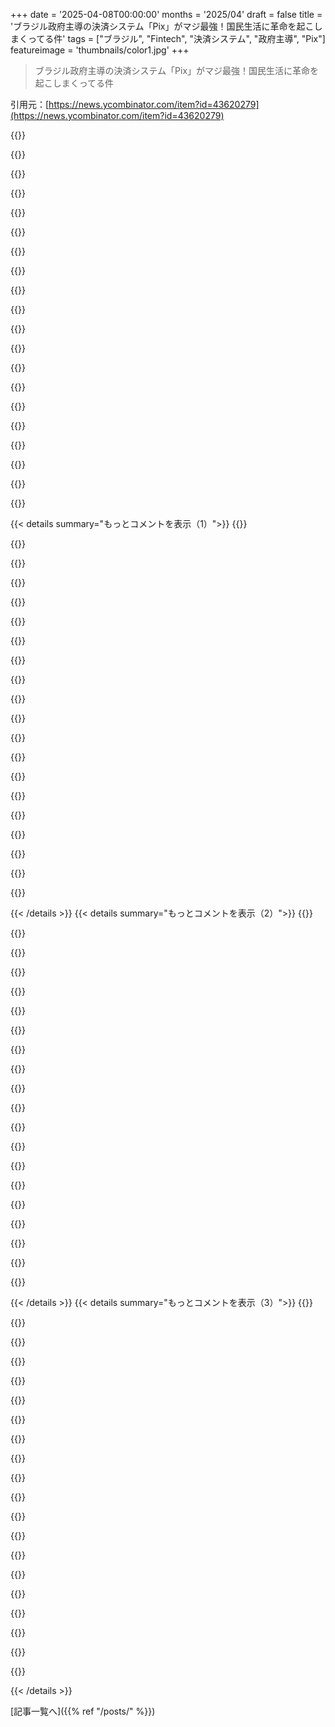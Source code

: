 +++
date = '2025-04-08T00:00:00'
months = '2025/04'
draft = false
title = 'ブラジル政府主導の決済システム「Pix」がマジ最強！国民生活に革命を起こしまくってる件'
tags = ["ブラジル", "Fintech", "決済システム", "政府主導", "Pix"]
featureimage = 'thumbnails/color1.jpg'
+++

> ブラジル政府主導の決済システム「Pix」がマジ最強！国民生活に革命を起こしまくってる件

引用元：[https://news.ycombinator.com/item?id=43620279](https://news.ycombinator.com/item?id=43620279)

{{<matomeQuote body="ブラジルに20年住んでるけど、Pixはマジで革命！<br>数円の買い物にも使えるし、友達は家をPixで買ったってよ。<br>金額気にせず使えるし、マジ使いやすい。<br>速さも安定感もヤバい。システムダウンでPix決済できなかったこと一度もないし。<br>Wiseからユーロをブラジルの口座に送金する時も、Wiseのアニメーションが終わる前に銀行からプッシュ通知来るレベル。マジで魔法。<br>タクシーの運ちゃん、ホームレスまでPix使うし。<br>仮想通貨とかマジ無理。" userName="SwiftyBug" createdAt="2025-04-08T11:48:57" color="#45d325">}}

{{<matomeQuote body="＞Wiseの送金アニメーションが終わる前にプッシュ通知が来るのは魔法みたい”<br>メールの暗号化で同じようなことやったわ。ユーザーがちゃんと動いてるか確認できるようにアニメーション追加したんだよね（実際は一瞬で終わるんだけど）。<br>IoTシステムだと、デバイスによって全然違うんだよね。ミリ秒で処理できるのもあれば、GPRSのせいで20秒かかるのもあるし。<br>駐車券の発券機とかも、ボタン押してからチケット出るまで時間かかるじゃん？あれも技術の無駄遣いだよな。" userName="yetihehe" createdAt="2025-04-08T11:58:11" color="">}}

{{<matomeQuote body="駐車券の発券機が遅いのは、プリンターのウォームアップが必要だからかもね。<br>ディープスリープ状態からだと5秒くらいかかる場合もあるから、2秒ずつ区切ることでユーザー体験を向上させてるのかも。<br>ハードウェアが絡むと、どうしても色々複雑になるよね。" userName="seszett" createdAt="2025-04-08T12:17:08" color="">}}

{{<matomeQuote body="通信モジュールのウォームアップが原因かもね。<br>スマホはデータ接続を維持しようとするけど、IoTデバイスは省電力のために最低限の状態に戻ることが多いんだよ。<br>https://www.sharetechnote.com/html/Handbook_UMTS_RrcStateCha..." userName="pjc50" createdAt="2025-04-08T12:35:48" color="">}}

{{<matomeQuote body="＞仮想通貨とかマジ無理”<br>ブラジル以外でPix使ってみろって話。<br>Mercosurですら普及してないのに、他の国で普及するわけないじゃん...<br>それに、政府をどこまで信用できるかって話もあるし。<br>Pixみたいなシステムが世界中で採用される可能性は低いと思う。<br>各国が独自のPixみたいなシステムを作るのが現実的かもね。<br>仮想通貨はやっぱり必要だよ。" userName="WinstonSmith84" createdAt="2025-04-08T17:50:11" color="#785bff">}}

{{<matomeQuote body="今や80カ国でリアルタイム決済システムがあるんだって[1]。<br>Bank for International Settlementsもクロスボーダーの相互運用に取り組んでる[2]。<br>仮想通貨はなくなることはないだろうし、国境を越えた価値の移転って意味では、金みたいな感じで使われ続けると思う。<br>あとは、リモートで本人確認できる人向けに、単一または複数の通貨のデジタルウォレットを提供するのも面白いかもね(nsave [3]みたいな)。<br>[1] https://www.volt.io/real-time-payments-world-map/<br>[2] https://www.bis.org/about/bisih/topics/fmis/nexus.htm<br>[3] https://www.nsave.com/ | https://www.ycombinator.com/companies/nsave" userName="toomuchtodo" createdAt="2025-04-08T22:04:17" color="#785bff">}}

{{<matomeQuote body="グローバルなリアルタイム決済にBISは必須じゃないよ。<br>Wiseみたいな会社が各国に口座を持ってれば、現地の決済がリアルタイムなら、DBを更新するだけでリアルタイムのグローバル決済ができるじゃん。" userName="danielmarkbruce" createdAt="2025-04-08T23:02:42" color="">}}

{{<matomeQuote body="Wise（旧transferwise）のリブランディングはマジで意味不明。<br>何年も経つのに、社外の人間で「Wise」って呼んでるやつ見たことないわ。<br>必ず「（旧transferwise）」って付け足してる。" userName="FearNotDaniel" createdAt="2025-04-09T01:36:46" color="">}}

{{<matomeQuote body="Western Unionとかもそうだけど、みんな同じような仕組みでやってるよ。<br>表沙汰にはなってないけどね。<br>為替手数料は毎回払ってないんだよ。<br>まとめてリバランスすることで、最適なタイミングとレートで送金してるんだ。<br>あとは、為替ヘッジしたり、スプレッドを大きくしたりとか。" userName="irjustin" createdAt="2025-04-08T23:47:34" color="">}}

{{<matomeQuote body="質問なんだけど、「まとめてリバランス」ってどうやってるの？<br>ドルを投入したらユーロが出てくる魔法の機械があるわけじゃないよね？<br>銀行とか政府が両方の通貨を持ってて、交換してるんだと思ってたんだけど。<br>でも、それだとキリがないよね。<br>最終的には、CADで何かを買って、USDで売るしかないのかな。<br>魔法の紙幣シュレッダー/印刷機があるなら教えてほしいわ。" userName="dguest" createdAt="2025-04-09T07:35:36" color="#ff5733">}}

{{<matomeQuote body="マジで意味不明なロジックだなー。例えばGPUの話で「GPUじゃデータベース動かせないから成功するわけない」とか言うやついるみたいなもんじゃん？<br>＞政府にお金を預けるの信用できる？<br>暗号資産の会社は信用できる？Mt．GoxとかFTXとかBybitとか…。暗号資産の会社も政府のルール守らないといけないんだぜ？ロシア人は使えなくなったり、中国は厳しい規制があったり。ブラジルでも、レアルでしか取引できないし。<br>Pixはグローバルじゃないけど、ブラジル以外の政府が止められないのが良い。<br>MasterCardとかVisaは世界中で使えるけど、規制したり止めたりできる国は少ないし、データも追跡とかに使われちゃう。<br>Pixは無料だから、MasterCardとかVisaに手数料払わなくて済むし(3%くらい取られるしね)。GoogleとかAppleに「うちのデバイスでしか払わせない」とか言われる心配もない。<br>＞ブラジル国外でPixを使ってみろってか。<br>じゃあ、その辺の屋台でcryptoでアイス買ってみろって話。" userName="ilirium" createdAt="2025-04-09T05:28:21" color="">}}

{{<matomeQuote body="＞政府にお金を預けるの信用できるかって？<br>Pix使っても、お金は政府に預けられるわけじゃないんだよ。普通の銀行口座から出し入れするだけ。政府(中央銀行)は、銀行間の送金インフラを提供してるだけ。<br>グローバルじゃないってのは確かにそうだけど。他の人も言ってるように、各国の即時決済システムを繋げようって動きはあるみたい。" userName="leonidasv" createdAt="2025-04-09T02:34:08" color="#ff5733">}}

{{<matomeQuote body="それって本質と違うくね？例えば政府が、お前が支持してる政党気に入らないとか、ギャンブルとかPG-13のコンテンツ見てるとか道徳的に気に入らないことしてると判断したら、お前の支払いを止められるってことじゃん？それが唯一の支払い方法だったら最悪。<br>許可制のシステムなんだよ。<br>Cryptoは根本的に違うはず。良いCryptoは許可いらない。持ってれば、誰に何言われようと使える。" userName="idiotsecant" createdAt="2025-04-09T04:02:32" color="#785bff">}}

{{<matomeQuote body="ブラジル国外でPixを使ってみろって？<br>超限定された場所でしか使えないcryptoを、何かにつけて使ってみろってか。ほとんど誤差レベルじゃん。<br>Cryptoはまだ価値がある…のか？<br>現金以下じゃね？<br>現金を海外から持って帰って、自分の銀行口座に入れられるし。色んな外貨もすぐ手に入るし、FedEx使えばほぼどんな通貨も翌日には届くし。<br>海外でも現金なら両替できるし。<br>Cryptoはごく一部の、超限定された場所でしか使えない。もし現金の代わりにcryptoに頼ってたら、海外で何度も詰んでたわ。" userName="reaperducer" createdAt="2025-04-08T19:02:20" color="#ff33a1">}}

{{<matomeQuote body="＞海外から現金を銀行口座に入れられるって？<br>大手の銀行ならそうかもだけど、そんなケースないから！アルゼンチンペソとかトルコリラとかブルガリアレフとか、急に銀行口座に入金する必要ないし！<br>＞Cryptoを何かにつけて使ってみろって？<br>旅行あんまりしないのかもだけど、俺はデジタルノマドだから結構旅行するけど、少額決済は現地の現金とかカードで済ませるけど、大金はcrypto使う。数千ドルの取引とか、手数料高いし時間かかるからcryptoしか選択肢がない。" userName="WinstonSmith84" createdAt="2025-04-08T20:41:18" color="">}}

{{<matomeQuote body="マジで言ってんの？$25,000の海外送金したけど、手数料$75だったぞ。1営業日で終わったし。取引所から引き出す方が面倒だよ。<br>家買った時も$15だったし。どこでそんな高い手数料取られてんの？" userName="Spivak" createdAt="2025-04-09T00:00:20" color="#38d3d3">}}

{{<matomeQuote body="＞Cryptocurrenciesに勝ち目はないってか。<br>国際的に使えるの？USDも送れるの？それともレアルだけ？<br>もし同じ問題を解決できるなら、なんでブラジルはself-custodial USD stablecoinsを禁止しようとしてるの？mBRLとか、レアルにペッグされたstablecoinの話も出てるし。" userName="mhluongo" createdAt="2025-04-08T11:54:40" color="">}}

{{<matomeQuote body="ほとんどの非西欧諸国は独自のe-cashシステム持ってるよ。<br>ケニアのm-pesaから、フィリピンのGcash、タイのPromptPay、中国のAlipay、シンガポールのSGQR、オマーンのMPayまで…。<br>これらのシステムはほぼ全部中央集権型で、ID必須、プライバシーゼロ、政府公認、国境を越えられないってのがパターン。" userName="londons_explore" createdAt="2025-04-08T12:01:25" color="#ff5733">}}

{{<matomeQuote body="Vippsみたいな西側のシステムも結構あるし。このリスト見て：https：//truelayer．com/reports/alternative-payments/european-…<br>＞ID必須、プライバシーゼロ、政府公認<br>残念ながら、そうじゃないシステムはマネーロンダリングに使われちゃう。仕方ない。" userName="pjc50" createdAt="2025-04-08T12:10:15" color="#ff33a1">}}

{{<matomeQuote body="＞＞ID必須、プライバシーゼロ、政府公認<br>＞残念ながら、そうじゃないシステムはマネーロンダリングに使われちゃう。仕方ない。<br>それらの要件のせいで、一つの国以上で普及するのは難しい。観光客は国ごとに決済アカウント作りたくないし、銀行も外国人観光客のためにKYCとかやりたくない。<br>VisaとかMCがグローバルに使えるから、そっちの優位性は続くと思う。Cryptoがグローバルな決済手段になる可能性もあるけどね。" userName="earnesti" createdAt="2025-04-08T12:22:53" color="#785bff">}}

{{< details summary="もっとコメントを表示（1）">}}
{{<matomeQuote body="VisaとかMCがグローバルに展開してるから、そっちの勢いが続くと思うなー。中国、インド、ブラジル、ロシア、日本、韓国とかも独自の決済ネットワークを広げようとしてるけどね。まだバラバラだけど、タイに行った中国人観光客がUnionPayとかUPIでVisa/Mastercardなしで決済できたり、ベトナムに行ったロシア人観光客がMirを使えたり、アルゼンチンに行ったブラジル人がPixを使えたり、シンガポールに行った日本人がJCBを使えたりするし。ECBも最近検討し始めたみたい（トランプ政権との交渉のためかもだけど）。国際決済の競争を阻んでるのはFATFで、Visa/Mastercardに有利な規制があるんだよね。<br>暗号通貨がグローバルな決済方法になるかもって意見もあるけど、どうかなー。アメリカとEU以外のほとんどの国は暗号通貨を厳しく規制してるし、国が管理したり規制したりする暗号通貨しか認めないなら、暗号通貨の意味ないじゃん。" userName="alephnerd" createdAt="2025-04-08T12:27:13" color="">}}

{{<matomeQuote body="＞ベトナムでロシア人観光客がMirを使える<br>実際に使える場所を見つけられたらの話だけどね！現地のNapas247のQRコードほど普及してないよ。" userName="notpushkin" createdAt="2025-04-08T12:51:18" color="">}}

{{<matomeQuote body="そうだよね！Napas247はベトナムと韓国が共同開発したんだよ！（編集：ベトナムだけだった！Shinhanの開発支援と勘違いしてた！）要は、アメリカとEUの外ではVisa/MC以外の決済システムへの移行が着実に進んでて、今後10年以内にこれらのシステムが相互運用をサポートし始めても驚かないよね。" userName="alephnerd" createdAt="2025-04-08T13:03:55" color="">}}

{{<matomeQuote body="＞ホームレスの人に、小銭の代わりにPixでお願いされたことさえあるよ。<br>WeChat Payみたいだね。中国じゃ物乞いがQRコードしか持ち歩かないってのはもう何年も前からだよ。<br>＞暗号通貨に勝ち目はない。<br>暗号通貨は別の問題を解決するか、解決する可能性があるんだよ。予測可能で偏りのないお金の発行とか、決済プラットフォームへのオン/オフランプとか。" userName="olalonde" createdAt="2025-04-08T15:05:00" color="#ff5c5c">}}

{{<matomeQuote body="ロンドンのホームレスがこれやってくれたら嬉しいな。ちょっとした金額なら気軽に渡せるのに。現金を持ち歩いてた頃は、何も考えずにコインを投げ入れてたけど、キャッシュレス社会になった今、目の前で苦しんでる人たちに何もできないのが辛い。" userName="tetris11" createdAt="2025-04-08T15:49:40" color="">}}

{{<matomeQuote body="世界はPixを導入すべきだよ。PixはSWIFTの代わりになるシステムだとマジで思ってる。仲介役と、両国間の為替レートを決める仮想通貨があれば、ドルに依存しない、めっちゃ速い取引ができるようになるんだ。" userName="Xunjin" createdAt="2025-04-08T14:31:02" color="#785bff">}}

{{<matomeQuote body="ヨーロッパにはSEPA決済があるよ。めっちゃ速くて信頼できるし、Swiftとは別だよ。" userName="skeletal88" createdAt="2025-04-08T16:41:22" color="">}}

{{<matomeQuote body="自分の住んでる場所でそんなシステムが普及するのは嫌だな。政府が悪用するに決まってる。カナダでは抗議者の銀行口座が凍結されたり、アメリカの当局者が抗議者をノーフライリストに入れたりしてるし。" userName="leereeves" createdAt="2025-04-08T15:02:52" color="">}}

{{<matomeQuote body="政府はもう君の銀行口座に全部アクセスできるんだよ！昔からそうだし、KYCでプライバシーは終わったんだ。便利な決済技術を邪魔するのは、俺たちを苦しめるだけだ。不安なら、金のコインでも買っとけ。" userName="mixmastamyk" createdAt="2025-04-08T16:36:50" color="">}}

{{<matomeQuote body="プライバシーとセキュリティを諦めるんじゃなくて、KYCをなくすことに集中すべきだ。" userName="welshwelsh" createdAt="2025-04-08T16:48:07" color="">}}

{{<matomeQuote body="技術的な詳細について教えてよ！スマホアプリなの？QRコードかNFCで動くの？Pixのカードってあるのかな？" userName="earnesti" createdAt="2025-04-08T12:17:00" color="">}}

{{<matomeQuote body="ブラジルの納税者番号とか永住権なしで、旅行者としてPixを使う方法ってないのかな？プリペイドオプションがありそうな気がするけど、見つからなかった。" userName="weinzierl" createdAt="2025-04-08T12:31:16" color="#38d3d3">}}

{{<matomeQuote body="興味深いけど、政府がいつ、どこで、いくらで何を買ったのか全部知ってるってのも気になるなー。悪い政府なら、ありもしない取引を作ってハメることもできるし。" userName="oulipo" createdAt="2025-04-08T11:55:56" color="#ff5c5c">}}

{{<matomeQuote body="Visaに全部筒抜けなのよりマシじゃない？アメリカがどんどん落ち目になってるのを見てると、仮想の地元のファシスト国家と戦うリスクの方がマシだと思うけど。" userName="forty" createdAt="2025-04-08T12:04:07" color="">}}

{{<matomeQuote body="＞政府がいつ、どこで、いくらで何を買ったのか全部知ってるってのも気になるって？<br>まだ一応機能してる民主主義国家の国民としては、Apple、Google、Visa、Mastercardがその情報を持ってるよりは、そっちの方が全然マシ。" userName="simgt" createdAt="2025-04-08T12:05:52" color="#ff5733">}}

{{<matomeQuote body="＞Cryptocurrenciesなんて勝ち目ないね。<br>追跡を防いで匿名性を提供するから価値があるんじゃない？" userName="DeathArrow" createdAt="2025-04-08T12:17:43" color="">}}

{{<matomeQuote body="Wikipediaにはあんまり情報がないな。<br>いくつか疑問がある。<br>安全なの？現金を持ち歩かないのは安全だけど、ナイフで脅されて銀行口座空にされることってある？<br>詐欺はある？盗まれたお金は取り戻せる？" userName="m463" createdAt="2025-04-08T21:53:19" color="#785bff">}}

{{<matomeQuote body="＞Cryptocurrenciesなんて勝ち目ないね。<br>Pixは海外への少額決済には使えない。" userName="m00dy" createdAt="2025-04-08T11:58:40" color="">}}

{{<matomeQuote body="＞Pixは海外への少額決済には使えない。<br>そんなことないと思うよ。スペインのBizumはスペイン国内だけだったけど、今はスペイン、イタリア、ポルトガル、アンドラで使えるよ。BizumはEuropean Mobile Payment Systems Associationのメンバーで、将来的には全部のメンバー間で送金できるようになるかもね。まあ夢物語かもしれないけど。" userName="diggan" createdAt="2025-04-08T12:03:17" color="#ff5733">}}

{{<matomeQuote body="中国のAlipayを使った経験からすると、政府が運営する全国的な決済サービスってアリかもって思うんだよね。Alipayは商売っ気むき出しで広告とか罠が多いし。毎回支払いするたびに、Ant Financialのローンを組めってポップアップが出てくるしマジ勘弁って感じ。400ドルのプロジェクターとか4ドルのヘアカットにローンとかいらねーし。ブラジルの人たちがそんな目に遭わなくて済むなら良かったじゃん。政府がちゃんと監視してて、つまんなくても信頼できる方がいいよね。" userName="nirui" createdAt="2025-04-08T13:55:41" color="#38d3d3">}}


{{< /details >}}
{{< details summary="もっとコメントを表示（2）">}}
{{<matomeQuote body="＞自分もそう思う。多くの民間サービスを使ってきたけど、政府が運営した方がいいものがたくさんあると思うよ。<br>例えば天気アプリ。民間のは位置情報を追跡して売るためのものでしょ。政府がAPIとアプリを作ってくれれば、民間を避けられるのに。" userName="palmotea" createdAt="2025-04-08T14:06:44" color="#ff5733">}}

{{<matomeQuote body="マジでそれな。うちの州(BR)には天気予報サービス¹があるんだけど、これがすごいんだわ。普通の人が雨が降るかどうかを確認するだけじゃなくて、農業とか農家にとってはマジで重要なの。レーダーとか霜の警報とか、農家向けに特化した情報もあるし。電力会社への警報にも使われてるしね。天気予報の精度も他のサービスよりずっといいし。CPTEC/INMETっていう国のサービスもあるけど、資金不足っぽいんだよね。" userName="vitorgrs" createdAt="2025-04-09T01:44:44" color="#38d3d3">}}

{{<matomeQuote body="ニュージーランドに住んでるんだけど、ノルウェー政府の天気サイトwww.yr.noの方が使いやすいし広告もないから好き。地元の天気予報と同じくらい正確だし。" userName="boznz" createdAt="2025-04-09T00:03:05" color="#45d325">}}

{{<matomeQuote body="ハンバーガーメニューの下から言語を英語に変えるだけで使えるようになった。クライストチャーチに便利そう。サンキュー。" userName="robocat" createdAt="2025-04-09T03:19:12" color="">}}

{{<matomeQuote body="オランダでも同じようなことが起きてるんだよね。気象研究所(KNMI)が天気アプリをリリースしたんだけど、これがコマーシャルアプリと機能的に同じか、それ以上に優れてるんだ。コマーシャルアプリはユーザーの同意を得て追跡して広告を表示しようとするけどね。コマーシャル側はKNMIが提供する公共データを使ってるのに、KNMIを訴えたんだ。でも負けた。このニュースのおかげで、みんなKNMIのアプリに移動してる。" userName="lnauta" createdAt="2025-04-09T08:00:38" color="#38d3d3">}}

{{<matomeQuote body="ドイツでは、国立の気象サービスがアプリを公開したんだけど、民間の会社との不当競争だって裁判所に止められたらしい。" userName="cubefox" createdAt="2025-04-08T14:11:28" color="">}}

{{<matomeQuote body="オランダでは、天気会社が国の天気予報サービスを訴えたんだ。新しいアプリが自分たちの利益と競合するって見なされたから。でも裁判所は天気会社の訴えを退けた。" userName="praseodym" createdAt="2025-04-08T15:33:16" color="#38d3d3">}}

{{<matomeQuote body="＞民間の会社との不当競争だって裁判所に止められた<br>最近これ知ったわ。マジで今の時代のおかしなところの一つだよね。VCユニコーンとか巨大企業が市場シェアを奪うためにダンピングしてるのに、公共機関は民間セクターを打ち負かさないように気を使わないといけないんだぜ。天気予報みたいな公共財を提供してるのに。マジで狂ってるわ。" userName="pphysch" createdAt="2025-04-08T15:37:17" color="#ff33a1">}}

{{<matomeQuote body="そのアプリはまだ使えるけど、全部の機能を使うには数ユーロ払わないといけない。" userName="red_trumpet" createdAt="2025-04-09T07:21:56" color="">}}

{{<matomeQuote body="アメリカだとNOAAの予測マップとweather.govで自分の地域のzipをブックマークしとけば十分じゃん。アプリいらなくね？" userName="Loughla" createdAt="2025-04-08T23:57:20" color="">}}

{{<matomeQuote body="ねえ、今の政権がNOAAに対してどんな計画立ててるか調べない方がいいよ。" userName="Lord-Jobo" createdAt="2025-04-11T18:48:28" color="">}}

{{<matomeQuote body="スイスは天気に関してこれがあるよ。政府のデータで、1週間先までの予測が見れるんだ。もちろん広告なしで、PM2．5とか花粉、山での雪崩のリスクとかの情報もいっぱいある。" userName="jajko" createdAt="2025-04-09T09:28:27" color="#45d325">}}

{{<matomeQuote body="それこそがアメリカのNOAAが攻撃されてる理由だよ。保守派の人たちは、NOAAを民営化すれば儲かるって考えてるんだ。" userName="chneu" createdAt="2025-04-08T14:10:39" color="">}}

{{<matomeQuote body="NOAAが攻撃されてるのは、政権の誰かが新しい天気アプリをマジで作りたがってるからだってマジ？" userName="somedude895" createdAt="2025-04-08T14:23:10" color="">}}

{{<matomeQuote body="天気アプリじゃ大して儲からないよ。メインのビジネスは、天気と気候のデータを企業向けに販売すること。農業、保険、物流、小売、サプライチェーン、広告、医療とかね。天気アプリを主な事業にしてる会社は小さいし、競争も激しいんだ。" userName="ilirium" createdAt="2025-04-10T07:05:54" color="#785bff">}}

{{<matomeQuote body="トランプの最初の任期からの話だけど、マジでそうだよ。<br><br>＞https：//www．cnn．com/2017/10/14/politics/noaa-nominee-accuwea…<br>＞“当時、バリー・マイヤーズはThe Palm Beach Postに、気象庁が「他の人々の生命と財産を守るという中核的な使命」に戻り、「毎日、『暖かく晴れ』の予報を出すために毎年何億ドルも費やす」のをやめることを支持すると語った。”<br>同じ記事から：<br>＞“彼は2005年5月にABCニュースに「私たちは毎日、他の企業と競争するために懸命に働いており、政府とも競争しなければならない」と語った。”<br>ここにもっと情報があるよ：<br><br>https：//en．wikipedia．org/wiki/Barry_Lee_Myers" userName="djcannabiz" createdAt="2025-04-08T15:56:42" color="#38d3d3">}}

{{<matomeQuote body="＞why NOAA in the US is under attack<br>知ってる限りだと、AccuWeatherが一番の受益者だよ。信頼できる情報源は簡単に見つけられる。<br>原因は、NOAAが全ての気象データ、計算されたモデル（グローバルな範囲）、気象観測所のデータ（グローバルな範囲）、気象レーダーを無料で公開してるから（アメリカだけ、カナダもかも、覚えてないけど）。だから、多くの気象会社がそのデータを使ってビジネスをして、AccuWeatherと直接競合してるんだ。彼らはそれを嫌ってる。<br>一方、多くの国でグローバルモデルを計算する国の気象機関は、そのようなデータを無料で提供してない。だから、気象と気候の分野で働くスタートアップや小規模企業は、NOAAのデータを使ってAccuWeatherと直接競合するか、データアクセスにお金を払わない。" userName="ilirium" createdAt="2025-04-10T07:01:24" color="#785bff">}}

{{<matomeQuote body="NOAAが攻撃されてる理由は、税金カットの延長に備えて赤字を減らしたいってのが大きいんじゃないかな。それに、NOAAとか他の科学機関は、medicareとかssほど政治的に強くないし。" userName="whimsicalism" createdAt="2025-04-08T15:11:34" color="">}}

{{<matomeQuote body="NOAAが弱いのは、田舎の町が竜巻で壊滅的な被害を受けても、何の警告もなかった時だけだよ。" userName="Loughla" createdAt="2025-04-08T23:58:28" color="">}}

{{<matomeQuote body="例えば天気アプリね。民間のやつは位置情報を追跡して売るための道具でしょ。おまけに政府のデータ使ってるし。ドイツのやり方はマジで頭悪いよ。DWDっていう税金で運営されてる優秀な天気アプリがあったんだ。主な目的は異常気象の警報で、広告なしで結構正確な天気予報もついてた。そしたら、民間企業がDWDのアプリが天気情報を提供するのが不当競争だって訴えたんだ。で、裁判所がそれを認めちゃって、税金で運営されてたDWDのアプリが、今まで無料だった機能を有料化するハメになったんだって。" userName="moooo99" createdAt="2025-04-09T12:56:27" color="#ff5733">}}


{{< /details >}}
{{< details summary="もっとコメントを表示（3）">}}
{{<matomeQuote body="面白いけど、ドイツに国営の気象機関がないなんて知らなかったから、今まで全ての国にあるもんだと思ってたよ。" userName="derelicta" createdAt="2025-04-08T14:09:53" color="">}}

{{<matomeQuote body="それ違うよ。https://de.m.wikipedia.org/wiki/Deutscher_Wetterdienstを見て。" userName="cubefox" createdAt="2025-04-08T14:13:51" color="">}}

{{<matomeQuote body="マジか！知らなかった！今度から変なアプリ使うのやめてDWD使うわ。サンキュー！" userName="derelicta" createdAt="2025-04-08T15:11:10" color="">}}

{{<matomeQuote body="DWDは天気アプリを提供できないと思うよ。民間のアプリと競合しちゃうから。天気に関する警報を出すアプリは提供してるけどね。" userName="cubefox" createdAt="2025-04-08T16:42:54" color="">}}

{{<matomeQuote body="DWDは天気アプリを提供できるけど、無料じゃダメなんだ。だから、ちょびっとだけ料金を払う方式にしてるんだよ。" userName="loglog" createdAt="2025-04-08T22:17:32" color="">}}

{{<matomeQuote body="Windy.comだとECMWFのデータが見れるよ。ECMWFの方がモデルが強いんだ。" userName="jessekv" createdAt="2025-04-08T20:29:13" color="">}}

{{<matomeQuote body="アメリカだと、天気アプリは実質的に政府が運営してるようなもんだよ。<br>iPhoneが政府のデータを着飾って見やすくしてるだけ。誰も位置情報とか売ってないし。もし必要なら、直接データを入手することもできるし。" userName="nostromo" createdAt="2025-04-09T01:39:26" color="#ff5c5c">}}

{{<matomeQuote body="そんなの、アメリカだけじゃない？ここフランスじゃ、政府運営のサービスの方が民間のサービスより優れてるってのは常識だよ。" userName="xzjis" createdAt="2025-04-08T23:47:49" color="">}}

{{<matomeQuote body="G20の中で一番政府がコロコロ変わってる国の人だ(笑)<br>政府大好きみたいだけど、何が正しい政府なのか、どうすれば維持できるのか分かってないでしょ。" userName="hammock" createdAt="2025-04-09T00:53:49" color="">}}

{{<matomeQuote body="一般的には資本主義支持だけど、政府を12回も交代させるのは良いことじゃない？自分たちの望むようにリファクタリングしてるんだし。百年前のインターネットも銃も想定してない文書に、コックリさんみたいなことさせるよりマシじゃん。" userName="xeromal" createdAt="2025-04-09T02:27:27" color="#ff5c5c">}}

{{<matomeQuote body="もしアメリカにそういう仕組みがあったら、BidenとかTrumpだって何度も交代させられてるんじゃない？フランスでは電車はちゃんと動いてたみたいだし。それって、もっと反応が良くて安定したシステムってことじゃない？" userName="hwillis" createdAt="2025-04-09T13:29:50" color="">}}

{{<matomeQuote body="それってめっちゃ大雑把な意見じゃね？ソースは？" userName="eddythompson80" createdAt="2025-04-09T00:11:08" color="">}}

{{<matomeQuote body="インドのUPIっていう似たシステムだと、政府がバックアップしてるシステムがアプリ、銀行、決済サービスシステムの中央パイプ役になるんだよね。だから、ユーザーは簡単にアプリとか銀行を切り替えられる。これによって、独占を防いで、競争とイノベーションを促進してるんだ。" userName="blackoil" createdAt="2025-04-09T05:10:38" color="#ff33a1">}}

{{<matomeQuote body="決済サービスは絶対に公共の選択肢を持つべきだよね。メールとかmychartみたいな基本的なe-serviceもそう。問題は、うちの政府が無能で、能力で人を雇うのが難しくて、公務員組合があること（これは、国民全体の民主的な意思に逆らって交渉する力を与えてるようなもん）。<br>連邦政府とインターネットプロジェクトで仕事したことあるけど、今の連邦政府は、組織構造的にこういうことマジ無理っぽい。<br>決済のコントロールが悪用されないようにすることも重要だと思う。WikiLeaksへの寄付が官民連携で事実上ブロックされたの覚えてる。それがもし政府の決定だけでできるようになったら、もっと簡単になるだろうね。" userName="whimsicalism" createdAt="2025-04-08T15:08:22" color="">}}

{{<matomeQuote body="アメリカのアプリって、なんで中国のアプリ（Temuとか）みたいに露骨に商業化とかゲーム化されてないんだろ？アメリカの文化が許容しないだけ？そうすればもっと儲かるはずなのに、ある意味すごく資本主義的じゃん？" userName="uselesswords" createdAt="2025-04-08T22:35:29" color="">}}

{{<matomeQuote body="政府が気に入らないことを言うと、罰として決済サービスを使えなくされるかもしれないんだぜ。そうなったら嫌じゃん。<br>憲法でそういうことが起こらないように義務付けるか保証してほしいわ。それがないと、これは首吊り縄だよ。便利な機能がたくさんある首吊り縄だけど、やっぱり首吊り縄だ。" userName="timewizard" createdAt="2025-04-08T17:42:20" color="#45d325">}}

{{<matomeQuote body="＞政府が気に入らないことを言うと、罰として決済サービスを使えなくされるかもしれないんだぜ。<br>”民間企業が気に入らないことをした時に同じことが起こるより、どれだけマシなの？<br>政府がテロリストだって言ったら、銀行口座にアクセスできなくなるのとどれだけ違うの？" userName="onlyrealcuzzo" createdAt="2025-04-08T18:23:56" color="">}}

{{<matomeQuote body="＞民間企業が気に入らないことをした時に同じことが起こる？<br>全然違うじゃん。だって別の会社に乗り換えられるんだから。政府を乗り換えるって選択肢、ある？ないよね。<br>＞政府がテロリストだって言ったら、銀行口座にアクセスできなくなる。<br>アメリカでは、それは外国人にしか当てはまらない。アメリカ国民なら、資産はちゃんと保護されてるよ。訴えられるとか、よっぽどのことがない限りね。現金持ってたら、誰にも止められないじゃん。<br>政治的な相対主義を持ち込んでくれてありがとう。でも、特に何も進展してない気がする。" userName="timewizard" createdAt="2025-04-08T22:01:21" color="#ff5c5c">}}

{{<matomeQuote body="VisaとかMCが決めるのとは違うの？少なくとも政府には投票できるし…。" userName="charlie90" createdAt="2025-04-08T23:58:28" color="">}}

{{<matomeQuote body="＞PixはBrazilの時代遅れの銀行セクターを盛り上げたけど、中央銀行に心配になるくらいの権力を与えちゃってるんだよね。<br>俺はUS企業による独占より、政府運営の決済システムの方が全然良いと思うな。" userName="bestouff" createdAt="2025-04-08T11:47:06" color="">}}


{{< /details >}}


[記事一覧へ]({{% ref "/posts/" %}})
